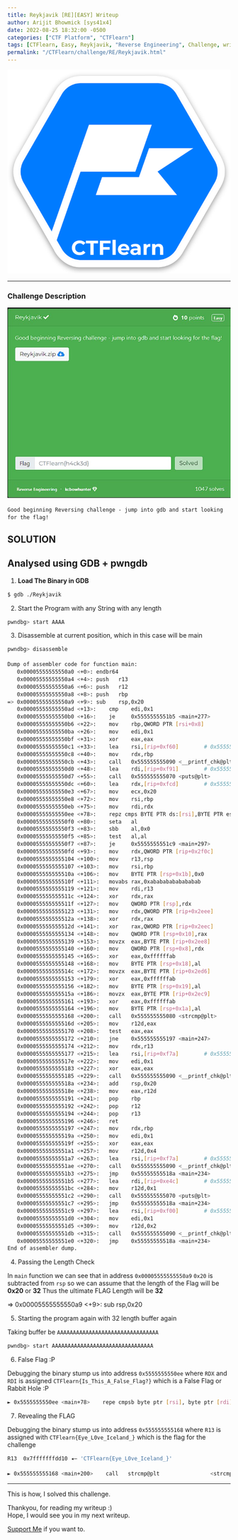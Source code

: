 ```yaml
---
title: Reykjavik [RE][EASY] Writeup
author: Arijit Bhowmick [sys41x4]
date: 2022-08-25 18:32:00 -0500
categories: ["CTF Platform", "CTFlearn"]
tags: [CTFlearn, Easy, Reykjavik, "Reverse Engineering", Challenge, writeup, gdb, pwngdb, python]
permalink: "/CTFlearn/challenge/RE/Reykjavik.html"
---
```


[![CTFlearn Img](/assets/ctflearn/ctflearn-img/ctflearn_logo.png)](http://ctflearn.com)

---

### Challenge Description

![Challenge Details](/assets/ctflearn/challenge/RE/Reykjavik/img/challenge_desc.jpg)

`Good beginning Reversing challenge - jump into gdb and start looking for the flag!`

## SOLUTION

## Analysed using GDB + pwngdb

1. **Load The Binary in GDB**

```bash
$ gdb ./Reykjavik
```

2. Start the Program with any String with any length

```bash
pwndbg> start AAAA
```

3. Disassemble at current position, which in this case will be main

```bash
pwndbg> disassemble

Dump of assembler code for function main:
   0x00005555555550a0 <+0>:	endbr64 
   0x00005555555550a4 <+4>:	push   r13
   0x00005555555550a6 <+6>:	push   r12
   0x00005555555550a8 <+8>:	push   rbp
=> 0x00005555555550a9 <+9>:	sub    rsp,0x20
   0x00005555555550ad <+13>:	cmp    edi,0x1
   0x00005555555550b0 <+16>:	je     0x5555555551b5 <main+277>
   0x00005555555550b6 <+22>:	mov    rbp,QWORD PTR [rsi+0x8]
   0x00005555555550ba <+26>:	mov    edi,0x1
   0x00005555555550bf <+31>:	xor    eax,eax
   0x00005555555550c1 <+33>:	lea    rsi,[rip+0xf60]        # 0x555555556028
   0x00005555555550c8 <+40>:	mov    rdx,rbp
   0x00005555555550cb <+43>:	call   0x555555555090 <__printf_chk@plt>
   0x00005555555550d0 <+48>:	lea    rdi,[rip+0xf91]        # 0x555555556068
   0x00005555555550d7 <+55>:	call   0x555555555070 <puts@plt>
   0x00005555555550dc <+60>:	lea    rdx,[rip+0xfcd]        # 0x5555555560b0
   0x00005555555550e3 <+67>:	mov    ecx,0x20
   0x00005555555550e8 <+72>:	mov    rsi,rbp
   0x00005555555550eb <+75>:	mov    rdi,rdx
   0x00005555555550ee <+78>:	repz cmps BYTE PTR ds:[rsi],BYTE PTR es:[rdi]
   0x00005555555550f0 <+80>:	seta   al
   0x00005555555550f3 <+83>:	sbb    al,0x0
   0x00005555555550f5 <+85>:	test   al,al
   0x00005555555550f7 <+87>:	je     0x5555555551c9 <main+297>
   0x00005555555550fd <+93>:	mov    rdx,QWORD PTR [rip+0x2f0c]        # 0x555555558010 <data>
   0x0000555555555104 <+100>:	mov    r13,rsp
   0x0000555555555107 <+103>:	mov    rsi,rbp
   0x000055555555510a <+106>:	mov    BYTE PTR [rsp+0x1b],0x0
   0x000055555555510f <+111>:	movabs rax,0xabababababababab
   0x0000555555555119 <+121>:	mov    rdi,r13
   0x000055555555511c <+124>:	xor    rdx,rax
   0x000055555555511f <+127>:	mov    QWORD PTR [rsp],rdx
   0x0000555555555123 <+131>:	mov    rdx,QWORD PTR [rip+0x2eee]        # 0x555555558018 <data+8>
   0x000055555555512a <+138>:	xor    rdx,rax
   0x000055555555512d <+141>:	xor    rax,QWORD PTR [rip+0x2eec]        # 0x555555558020 <data+16>
   0x0000555555555134 <+148>:	mov    QWORD PTR [rsp+0x10],rax
   0x0000555555555139 <+153>:	movzx  eax,BYTE PTR [rip+0x2ee8]        # 0x555555558028 <data+24>
   0x0000555555555140 <+160>:	mov    QWORD PTR [rsp+0x8],rdx
   0x0000555555555145 <+165>:	xor    eax,0xffffffab
   0x0000555555555148 <+168>:	mov    BYTE PTR [rsp+0x18],al
   0x000055555555514c <+172>:	movzx  eax,BYTE PTR [rip+0x2ed6]        # 0x555555558029 <data+25>
   0x0000555555555153 <+179>:	xor    eax,0xffffffab
   0x0000555555555156 <+182>:	mov    BYTE PTR [rsp+0x19],al
   0x000055555555515a <+186>:	movzx  eax,BYTE PTR [rip+0x2ec9]        # 0x55555555802a <data+26>
   0x0000555555555161 <+193>:	xor    eax,0xffffffab
   0x0000555555555164 <+196>:	mov    BYTE PTR [rsp+0x1a],al
   0x0000555555555168 <+200>:	call   0x555555555080 <strcmp@plt>
   0x000055555555516d <+205>:	mov    r12d,eax
   0x0000555555555170 <+208>:	test   eax,eax
   0x0000555555555172 <+210>:	jne    0x555555555197 <main+247>
   0x0000555555555174 <+212>:	mov    rdx,r13
   0x0000555555555177 <+215>:	lea    rsi,[rip+0xf7a]        # 0x5555555560f8
   0x000055555555517e <+222>:	mov    edi,0x1
   0x0000555555555183 <+227>:	xor    eax,eax
   0x0000555555555185 <+229>:	call   0x555555555090 <__printf_chk@plt>
   0x000055555555518a <+234>:	add    rsp,0x20
   0x000055555555518e <+238>:	mov    eax,r12d
   0x0000555555555191 <+241>:	pop    rbp
   0x0000555555555192 <+242>:	pop    r12
   0x0000555555555194 <+244>:	pop    r13
   0x0000555555555196 <+246>:	ret    
   0x0000555555555197 <+247>:	mov    rdx,rbp
   0x000055555555519a <+250>:	mov    edi,0x1
   0x000055555555519f <+255>:	xor    eax,eax
   0x00005555555551a1 <+257>:	mov    r12d,0x4
   0x00005555555551a7 <+263>:	lea    rsi,[rip+0xf7a]        # 0x555555556128
   0x00005555555551ae <+270>:	call   0x555555555090 <__printf_chk@plt>
   0x00005555555551b3 <+275>:	jmp    0x55555555518a <main+234>
   0x00005555555551b5 <+277>:	lea    rdi,[rip+0xe4c]        # 0x555555556008
   0x00005555555551bc <+284>:	mov    r12d,0x1
   0x00005555555551c2 <+290>:	call   0x555555555070 <puts@plt>
   0x00005555555551c7 <+295>:	jmp    0x55555555518a <main+234>
   0x00005555555551c9 <+297>:	lea    rsi,[rip+0xf00]        # 0x5555555560d0
   0x00005555555551d0 <+304>:	mov    edi,0x1
   0x00005555555551d5 <+309>:	mov    r12d,0x2
   0x00005555555551db <+315>:	call   0x555555555090 <__printf_chk@plt>
   0x00005555555551e0 <+320>:	jmp    0x55555555518a <main+234>
End of assembler dump.
```

4. Passing the Length Check

In `main` function we can see that in address `0x00005555555550a9` `0x20` is subtracted from `rsp`
so we can assume that the length of the Flag will be **0x20** or **32**
Thus the ultimate FLAG Length will be **32**

=> 0x00005555555550a9 <+9>:	sub    rsp,0x20

5. Starting the program again with 32 length buffer again

Taking buffer be `AAAAAAAAAAAAAAAAAAAAAAAAAAAAAAAA`

```bash
pwndbg> start AAAAAAAAAAAAAAAAAAAAAAAAAAAAAAAA
```

6. False Flag :P

Debugging the binary stump us into address `0x5555555550ee`
where `RDX` and `RDI` is assigned `CTFlearn{Is_This_A_False_Flag?}`
which is a False Flag or Rabbit Hole :P

```bash
► 0x5555555550ee <main+78>    repe cmpsb byte ptr [rsi], byte ptr [rdi]
```

7. Revealing the FLAG

Debugging the binary stump us into address `0x555555555168`
where `R13` is assigned with `CTFlearn{Eye_L0ve_Iceland_}`
which is the flag for the challenge

```bash
R13  0x7fffffffdd10 ◂— 'CTFlearn{Eye_L0ve_Iceland_}'

► 0x555555555168 <main+200>    call   strcmp@plt                <strcmp@plt>
 ```

---

This is how, I solved this challenge.

Thankyou, for reading my writeup :)<br>
Hope, I would see you in my next writeup.

<a href="/support/sys41x4">Support Me</a> if you want to.